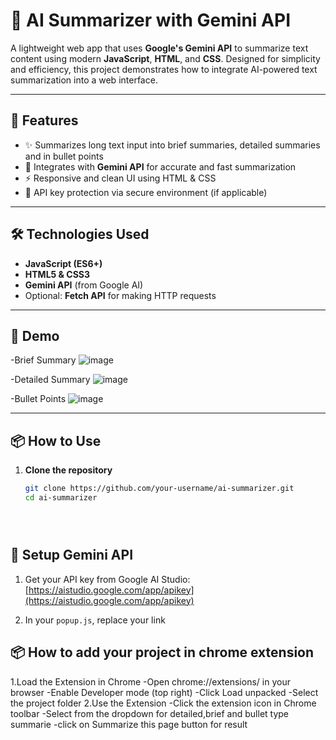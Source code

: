 # 🧠 AI Summarizer with Gemini API

A lightweight web app that uses **Google's Gemini API** to summarize text content using modern **JavaScript**, **HTML**, and **CSS**. Designed for simplicity and efficiency, this project demonstrates how to integrate AI-powered text summarization into a web interface.

---

## 🚀 Features

- ✨ Summarizes long text input into brief summaries, detailed summaries and in bullet points
- 🔌 Integrates with **Gemini API** for accurate and fast summarization
- ⚡ Responsive and clean UI using HTML & CSS
- 🔐 API key protection via secure environment (if applicable)

---

## 🛠️ Technologies Used

- **JavaScript (ES6+)**
- **HTML5 & CSS3**
- **Gemini API** (from Google AI)
- Optional: **Fetch API** for making HTTP requests

---

## 📸 Demo
-Brief Summary
![image](https://github.com/user-attachments/assets/59f83dbc-0dc3-41fb-b5c1-c0e1c9f35fd9)

-Detailed Summary
![image](https://github.com/user-attachments/assets/084093e9-7bad-4926-adbe-0c56fced9b95)

-Bullet Points
![image](https://github.com/user-attachments/assets/8248802f-8d63-464e-b9b0-3c0171d79652)





---

## 📦 How to Use

1. **Clone the repository**
   ```bash
   git clone https://github.com/your-username/ai-summarizer.git
   cd ai-summarizer





## 🔑 Setup Gemini API

1. Get your API key from Google AI Studio:  
   [https://aistudio.google.com/app/apikey](https://aistudio.google.com/app/apikey)

2. In your `popup.js`, replace your link



## 📦 How to add your project in chrome extension

1.Load the Extension in Chrome
   -Open chrome://extensions/ in your browser
   -Enable Developer mode (top right)
   -Click Load unpacked
   -Select the project folder
2.Use the Extension
   -Click the extension icon in Chrome toolbar
   -Select from the dropdown for detailed,brief and bullet type summarie
   -click on Summarize this page button for result
